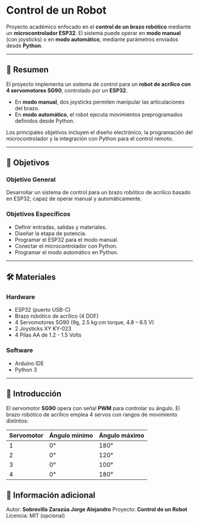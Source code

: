 # Control de un Robot
Proyecto académico enfocado en el **control de un brazo robótico** mediante un **microcontrolador ESP32**. El sistema puede operar en **modo manual** (con joysticks) o en **modo automático**, mediante parámetros enviados desde **Python**.

---

## 🧩 Resumen

El proyecto implementa un sistema de control para un **robot de acrílico con 4 servomotores SG90**, controlado por un **ESP32**.

* En **modo manual**, dos joysticks permiten manipular las articulaciones del brazo.
* En **modo automático**, el robot ejecuta movimientos preprogramados definidos desde Python.

Los principales objetivos incluyen el diseño electrónico, la programación del microcontrolador y la integración con Python para el control remoto.

---

## 🎯 Objetivos

### Objetivo General

Desarrollar un sistema de control para un brazo robótico de acrílico basado en ESP32, capaz de operar manual y automáticamente.

### Objetivos Específicos

* Definir entradas, salidas y materiales. 
* Diseñar la etapa de potencia.
* Programar el ESP32 para el modo manual.
* Conectar el microcontrolador con Python.
* Programar el modo automático en Python.

---

## 🛠️ Materiales

### Hardware

* ESP32 (puerto USB-C)
* Brazo robótico de acrílico (4 DOF)
* 4 Servomotores SG90 (9g, 2.5 kg·cm torque, 4.8 – 6.5 V)
* 2 Joysticks XY KY-023
* 4 Pilas AA de 1.2 - 1.5 Volts

### Software

* Arduino IDE
* Python 3

---

## 🧠 Introducción

El servomotor **SG90** opera con señal **PWM** para controlar su ángulo.
El brazo robótico de acrílico emplea 4 servos con rangos de movimiento distintos:

| Servomotor | Ángulo mínimo | Ángulo máximo |
| ---------- | ------------- | ------------- |
| 1          | 0°            | 180°          |
| 2          | 0°            | 120°          |
| 3          | 0°            | 100°          |
| 4          | 0°            | 180°          |


## 📂 Información adicional

Autor: **Sobrevilla Zarazúa Jorge Alejandro**
Proyecto: **Control de un Robot**
Licencia: MIT (opcional)
